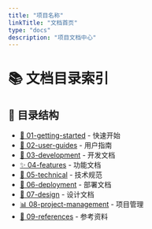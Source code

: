 ```yaml
---
title: "项目名称"
linkTitle: "文档首页"
type: "docs"
description: "项目文档中心"
---
```


# 📚 文档目录索引

## 📂 目录结构

- [🚀 01-getting-started](01-getting-started/) - 快速开始
- [👥 02-user-guides](02-user-guides/) - 用户指南
- [🔧 03-development](03-development/) - 开发文档
- [✨ 04-features](04-features/) - 功能文档
- [🔬 05-technical](05-technical/) - 技术规范
- [🚀 06-deployment](06-deployment/) - 部署文档
- [🎨 07-design](07-design/) - 设计文档
- [📊 08-project-management](08-project-management/) - 项目管理
- [📖 09-references](09-references/) - 参考资料
